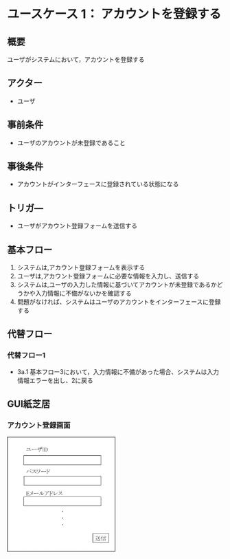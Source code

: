 # ユースケース 1： アカウントを登録する

## 概要
ユーザがシステムにおいて，アカウントを登録する

## アクター
- ユーザ

## 事前条件
- ユーザのアカウントが未登録であること

## 事後条件
- アカウントがインターフェースに登録されている状態になる

## トリガ―
- ユーザがアカウント登録フォームを送信する

## 基本フロー
1. システムは,アカウント登録フォームを表示する
2. ユーザは,アカウント登録フォームに必要な情報を入力し、送信する
3. システムは,ユーザの入力した情報に基づいてアカウントが未登録であるかどうかや入力情報に不備がないかを確認する
4. 問題がなければ、システムはユーザのアカウントをインターフェースに登録する

## 代替フロー
### 代替フロー1
- 3a.1  基本フロー3において，入力情報に不備があった場合、システムは入力情報エラーを出し、2に戻る


## GUI紙芝居
### アカウント登録画面
<img src="./image/form.png" width=50%>
